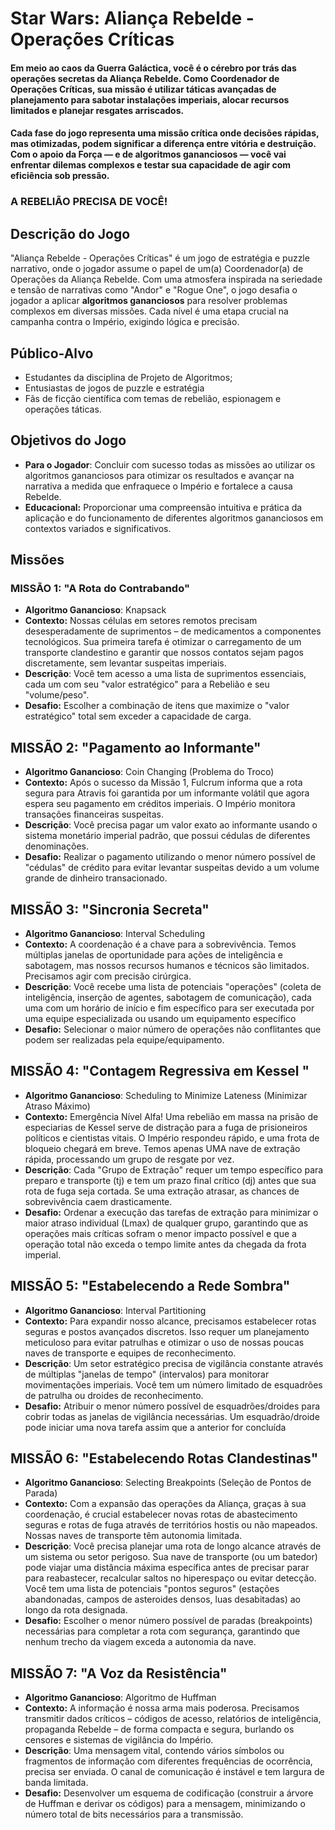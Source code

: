 # Star Wars: Aliança Rebelde - Operações Críticas

#### Em meio ao caos da Guerra Galáctica, você é o cérebro por trás das operações secretas da Aliança Rebelde. Como Coordenador de Operações Críticas, sua missão é utilizar táticas avançadas de planejamento para sabotar instalações imperiais, alocar recursos limitados e  planejar resgates arriscados.

#### Cada fase do jogo representa uma missão crítica onde decisões rápidas, mas otimizadas, podem significar a diferença entre vitória e destruição. Com o apoio da Força — e de algoritmos gananciosos — você vai enfrentar dilemas complexos e testar sua capacidade de agir com eficiência sob pressão.

### A REBELIÃO PRECISA DE VOCÊ!

## Descrição do Jogo

"Aliança Rebelde - Operações Críticas" é um jogo de estratégia e puzzle narrativo, onde o jogador assume o papel de um(a) Coordenador(a) de Operações da Aliança Rebelde. Com uma atmosfera inspirada na seriedade e tensão de narrativas como "Andor" e "Rogue One", o jogo desafia o jogador a aplicar **algoritmos gananciosos** para resolver problemas complexos em diversas missões. Cada nível é uma etapa crucial na campanha contra o Império, exigindo lógica e precisão.

## Público-Alvo

- Estudantes da disciplina de Projeto de Algoritmos;
- Entusiastas de jogos de puzzle e estratégia
- Fãs de ficção científica com temas de rebelião, espionagem e operações táticas.

## Objetivos do Jogo

- **Para o Jogador**: Concluir com sucesso todas as missões ao utilizar os algoritmos gananciosos para otimizar os resultados e avançar na narrativa a medida que enfraquece o Império e fortalece a causa Rebelde.
- **Educacional:** Proporcionar uma compreensão intuitiva e prática da aplicação e do funcionamento de diferentes algoritmos gananciosos em contextos variados e significativos.

## Missões

### MISSÃO 1: "A Rota do Contrabando" 

 - **Algoritmo Ganancioso**: Knapsack
 - **Contexto:** Nossas células em setores remotos precisam desesperadamente de suprimentos – de medicamentos a componentes tecnológicos. Sua primeira tarefa é otimizar o carregamento de um transporte clandestino e garantir que nossos contatos sejam pagos discretamente, sem levantar suspeitas imperiais.
 - **Descrição**: Você tem acesso a uma lista de suprimentos essenciais, cada um com seu "valor estratégico" para a Rebelião e seu "volume/peso".
 - **Desafio:** Escolher a combinação de itens que maximize o "valor estratégico" total sem exceder a capacidade de carga.

## MISSÃO 2: "Pagamento ao Informante"
 
- **Algoritmo Ganancioso**: Coin Changing (Problema do Troco)
 - **Contexto:** Após o sucesso da Missão 1, Fulcrum informa que a rota segura para Atravis foi garantida por um informante volátil que agora espera seu pagamento em créditos imperiais. O Império monitora transações financeiras suspeitas.
 - **Descrição**: Você precisa pagar um valor exato ao informante usando o sistema monetário imperial padrão, que possui cédulas de diferentes denominações.
 - **Desafio:** Realizar o pagamento utilizando o menor número possível de "cédulas" de crédito para evitar levantar suspeitas devido a um volume grande de dinheiro transacionado.


## MISSÃO 3: "Sincronia Secreta"

- **Algoritmo Ganancioso**: Interval Scheduling
 - **Contexto:** A coordenação é a chave para a sobrevivência. Temos múltiplas janelas de oportunidade para ações de inteligência e sabotagem, mas nossos recursos humanos e técnicos são limitados. Precisamos agir com precisão cirúrgica.
 - **Descrição**: Você recebe uma lista de potenciais "operações" (coleta de inteligência, inserção de agentes, sabotagem de comunicação), cada uma com um horário de início e fim específico para ser executada por uma equipe especializada ou usando um equipamento específico 
 - **Desafio:** Selecionar o maior número de operações não conflitantes que podem ser realizadas pela equipe/equipamento.

## MISSÃO 4: "Contagem Regressiva em Kessel "

- **Algoritmo Ganancioso**: Scheduling to Minimize Lateness (Minimizar Atraso Máximo)
 - **Contexto:** Emergência Nível Alfa! Uma rebelião em massa na prisão de especiarias de Kessel serve de distração para a fuga de prisioneiros políticos e cientistas vitais. O Império respondeu rápido, e uma frota de bloqueio chegará em breve. Temos apenas UMA nave de extração rápida, processando um grupo de resgate por vez.
 - **Descrição**: Cada "Grupo de Extração" requer um tempo específico para preparo e transporte (tj) e tem um prazo final crítico (dj) antes que sua rota de fuga seja cortada. Se uma extração atrasar, as chances de sobrevivência caem drasticamente.
 - **Desafio:** Ordenar a execução das tarefas de extração para minimizar o maior atraso individual (Lmax) de qualquer grupo, garantindo que as operações mais críticas sofram o menor impacto possível e que a operação total não exceda o tempo limite antes da chegada da frota imperial.
   
## MISSÃO 5: "Estabelecendo a Rede Sombra"

- **Algoritmo Ganancioso**: Interval Partitioning
 - **Contexto:** Para expandir nosso alcance, precisamos estabelecer rotas seguras e postos avançados discretos. Isso requer um planejamento meticuloso para evitar patrulhas e otimizar o uso de nossas poucas naves de transporte e equipes de reconhecimento.
 - **Descrição**:  Um setor estratégico precisa de vigilância constante através de múltiplas "janelas de tempo" (intervalos) para monitorar movimentações imperiais. Você tem um número limitado de esquadrões de patrulha ou droides de reconhecimento.
 - **Desafio:** Atribuir o menor número possível de esquadrões/droides para cobrir todas as janelas de vigilância necessárias. Um esquadrão/droide pode iniciar uma nova tarefa assim que a anterior for concluída

 ## MISSÃO 6: "Estabelecendo Rotas Clandestinas"

- **Algoritmo Ganancioso**: Selecting Breakpoints (Seleção de Pontos de Parada)
 - **Contexto:** Com a expansão das operações da Aliança, graças à sua coordenação, é crucial estabelecer novas rotas de abastecimento seguras e rotas de fuga através de territórios hostis ou não mapeados. Nossas naves de transporte têm autonomia limitada.
 - **Descrição**:  Você precisa planejar uma rota de longo alcance através de um sistema ou setor perigoso. Sua nave de transporte (ou um batedor) pode viajar uma distância máxima específica antes de precisar parar para reabastecer, recalcular saltos no hiperespaço ou evitar detecção. Você tem uma lista de potenciais "pontos seguros" (estações abandonadas, campos de asteroides densos, luas desabitadas) ao longo da rota designada.
 - **Desafio:** Escolher o menor número possível de paradas (breakpoints) necessárias para completar a rota com segurança, garantindo que nenhum trecho da viagem exceda a autonomia da nave.


## MISSÃO 7: "A Voz da Resistência"

- **Algoritmo Ganancioso**: Algoritmo de Huffman
 - **Contexto:** A informação é nossa arma mais poderosa. Precisamos transmitir dados críticos – códigos de acesso, relatórios de inteligência, propaganda Rebelde – de forma compacta e segura, burlando os censores e sistemas de vigilância do Império.
 - **Descrição**:  Uma mensagem vital, contendo vários símbolos ou fragmentos de informação com diferentes frequências de ocorrência, precisa ser enviada. O canal de comunicação é instável e tem largura de banda limitada.
 - **Desafio:** Desenvolver um esquema de codificação (construir a árvore de Huffman e derivar os códigos) para a mensagem, minimizando o número total de bits necessários para a transmissão. 












